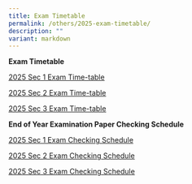 ```yaml
---
title: Exam Timetable
permalink: /others/2025-exam-timetable/
description: ""
variant: markdown
---
```

**Exam Timetable**

<a href="/files/Exam TT/Sec_1_3_EYE_TT_2025_S1.pdf" rel="noopener noreferrer nofollow" target="_blank">2025 Sec 1  Exam Time-table</a>

<a href="/files/Exam TT/Sec_1_3_EYE_TT_2025_S2.pdf" rel="noopener noreferrer nofollow" target="_blank">2025 Sec 2 Exam Time-table</a>

<a href="/files/Exam TT/Sec_1_3_EYE_TT_2025_S3.pdf" rel="noopener noreferrer nofollow" target="_blank">2025 Sec 3 Exam Time-table</a>


**End of Year Examination Paper Checking Schedule**

<a href="/files/Exam TT/2025_EYE_Paper_Checking_Schedule__S1_.pdf" rel="noopener noreferrer nofollow" target="_blank">2025 Sec 1 Exam Checking Schedule</a>

<a href="/files/Exam TT/2025_EYE_Paper_Checking_Schedule__S2_.pdf" rel="noopener noreferrer nofollow" target="_blank">2025 Sec 2 Exam Checking Schedule</a>

<a href="/files/Exam TT/2025_EYE_Paper_Checking_Schedule__S3_.pdf" rel="noopener noreferrer nofollow" target="_blank">2025 Sec 3 Exam Checking Schedule</a>